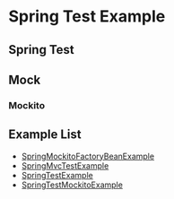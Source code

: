 # Spring Test Example

## Spring Test

## Mock

### Mockito

## Example List
* [SpringMockitoFactoryBeanExample](SpringMockitoFactoryBeanExample/)
* [SpringMvcTestExample](SpringMvcTestExample/)                      
* [SpringTestExample](SpringTestExample/)                            
* [SpringTestMockitoExample](SpringTestMockitoExample/)              